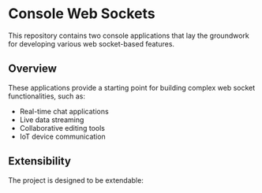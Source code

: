 # Console Web Sockets
This repository contains two console applications that lay the groundwork for developing various web socket-based features.

## Overview
These applications provide a starting point for building complex web socket functionalities, such as:

- Real-time chat applications
- Live data streaming
- Collaborative editing tools
- IoT device communication

## Extensibility
The project is designed to be extendable:

